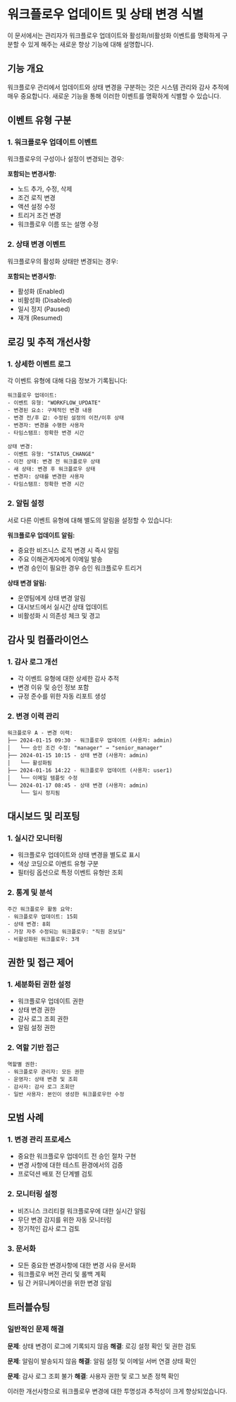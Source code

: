 # 워크플로우 업데이트 및 상태 변경 식별

이 문서에서는 관리자가 워크플로우 업데이트와 활성화/비활성화 이벤트를 명확하게 구분할 수 있게 해주는 새로운 향상 기능에 대해 설명합니다.

## 기능 개요

워크플로우 관리에서 업데이트와 상태 변경을 구분하는 것은 시스템 관리와 감사 추적에 매우 중요합니다. 새로운 기능을 통해 이러한 이벤트를 명확하게 식별할 수 있습니다.

## 이벤트 유형 구분

### 1. 워크플로우 업데이트 이벤트
워크플로우의 구성이나 설정이 변경되는 경우:

**포함되는 변경사항:**
- 노드 추가, 수정, 삭제
- 조건 로직 변경
- 액션 설정 수정
- 트리거 조건 변경
- 워크플로우 이름 또는 설명 수정

### 2. 상태 변경 이벤트
워크플로우의 활성화 상태만 변경되는 경우:

**포함되는 변경사항:**
- 활성화 (Enabled)
- 비활성화 (Disabled)
- 일시 정지 (Paused)
- 재개 (Resumed)

## 로깅 및 추적 개선사항

### 1. 상세한 이벤트 로그
각 이벤트 유형에 대해 다음 정보가 기록됩니다:

```
워크플로우 업데이트:
- 이벤트 유형: "WORKFLOW_UPDATE"
- 변경된 요소: 구체적인 변경 내용
- 변경 전/후 값: 수정된 설정의 이전/이후 상태
- 변경자: 변경을 수행한 사용자
- 타임스탬프: 정확한 변경 시간

상태 변경:
- 이벤트 유형: "STATUS_CHANGE"
- 이전 상태: 변경 전 워크플로우 상태
- 새 상태: 변경 후 워크플로우 상태
- 변경자: 상태를 변경한 사용자
- 타임스탬프: 정확한 변경 시간
```

### 2. 알림 설정
서로 다른 이벤트 유형에 대해 별도의 알림을 설정할 수 있습니다:

**워크플로우 업데이트 알림:**
- 중요한 비즈니스 로직 변경 시 즉시 알림
- 주요 이해관계자에게 이메일 발송
- 변경 승인이 필요한 경우 승인 워크플로우 트리거

**상태 변경 알림:**
- 운영팀에게 상태 변경 알림
- 대시보드에서 실시간 상태 업데이트
- 비활성화 시 의존성 체크 및 경고

## 감사 및 컴플라이언스

### 1. 감사 로그 개선
- 각 이벤트 유형에 대한 상세한 감사 추적
- 변경 이유 및 승인 정보 포함
- 규정 준수를 위한 자동 리포트 생성

### 2. 변경 이력 관리
```
워크플로우 A - 변경 이력:
├── 2024-01-15 09:30 - 워크플로우 업데이트 (사용자: admin)
│   └── 승인 조건 수정: "manager" → "senior_manager"
├── 2024-01-15 10:15 - 상태 변경 (사용자: admin)
│   └── 활성화됨
├── 2024-01-16 14:22 - 워크플로우 업데이트 (사용자: user1)
│   └── 이메일 템플릿 수정
└── 2024-01-17 08:45 - 상태 변경 (사용자: admin)
    └── 일시 정지됨
```

## 대시보드 및 리포팅

### 1. 실시간 모니터링
- 워크플로우 업데이트와 상태 변경을 별도로 표시
- 색상 코딩으로 이벤트 유형 구분
- 필터링 옵션으로 특정 이벤트 유형만 조회

### 2. 통계 및 분석
```
주간 워크플로우 활동 요약:
- 워크플로우 업데이트: 15회
- 상태 변경: 8회
- 가장 자주 수정되는 워크플로우: "직원 온보딩"
- 비활성화된 워크플로우: 3개
```

## 권한 및 접근 제어

### 1. 세분화된 권한 설정
- 워크플로우 업데이트 권한
- 상태 변경 권한
- 감사 로그 조회 권한
- 알림 설정 권한

### 2. 역할 기반 접근
```
역할별 권한:
- 워크플로우 관리자: 모든 권한
- 운영자: 상태 변경 및 조회
- 감사자: 감사 로그 조회만
- 일반 사용자: 본인이 생성한 워크플로우만 수정
```

## 모범 사례

### 1. 변경 관리 프로세스
- 중요한 워크플로우 업데이트 전 승인 절차 구현
- 변경 사항에 대한 테스트 환경에서의 검증
- 프로덕션 배포 전 단계별 검토

### 2. 모니터링 설정
- 비즈니스 크리티컬 워크플로우에 대한 실시간 알림
- 무단 변경 감지를 위한 자동 모니터링
- 정기적인 감사 로그 검토

### 3. 문서화
- 모든 중요한 변경사항에 대한 변경 사유 문서화
- 워크플로우 버전 관리 및 롤백 계획
- 팀 간 커뮤니케이션을 위한 변경 알림

## 트러블슈팅

### 일반적인 문제 해결

**문제**: 상태 변경이 로그에 기록되지 않음
**해결**: 로깅 설정 확인 및 권한 검토

**문제**: 알림이 발송되지 않음
**해결**: 알림 설정 및 이메일 서버 연결 상태 확인

**문제**: 감사 로그 조회 불가
**해결**: 사용자 권한 및 로그 보존 정책 확인

이러한 개선사항으로 워크플로우 변경에 대한 투명성과 추적성이 크게 향상되었습니다.